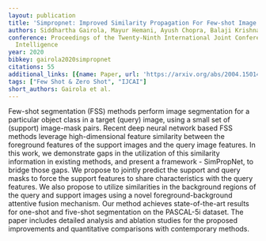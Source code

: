 ```yaml
---
layout: publication
title: 'Simpropnet: Improved Similarity Propagation For Few-shot Image Segmentation'
authors: Siddhartha Gairola, Mayur Hemani, Ayush Chopra, Balaji Krishnamurthy
conference: Proceedings of the Twenty-Ninth International Joint Conference on Artificial
  Intelligence
year: 2020
bibkey: gairola2020simpropnet
citations: 55
additional_links: [{name: Paper, url: 'https://arxiv.org/abs/2004.15014'}]
tags: ["Few Shot & Zero Shot", "IJCAI"]
short_authors: Gairola et al.
---
```

Few-shot segmentation (FSS) methods perform image segmentation for a
particular object class in a target (query) image, using a small set of
(support) image-mask pairs. Recent deep neural network based FSS methods
leverage high-dimensional feature similarity between the foreground features of
the support images and the query image features. In this work, we demonstrate
gaps in the utilization of this similarity information in existing methods, and
present a framework - SimPropNet, to bridge those gaps. We propose to jointly
predict the support and query masks to force the support features to share
characteristics with the query features. We also propose to utilize
similarities in the background regions of the query and support images using a
novel foreground-background attentive fusion mechanism. Our method achieves
state-of-the-art results for one-shot and five-shot segmentation on the
PASCAL-5i dataset. The paper includes detailed analysis and ablation studies
for the proposed improvements and quantitative comparisons with contemporary
methods.
